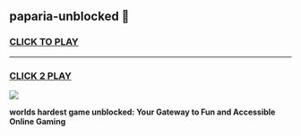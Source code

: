 
## paparia-unblocked 👋
<h3>
<a href="https://premium.freeplayer.one?title=paparia-unblocked&ref=14F">CLICK TO PLAY</a></h3>
<hr>

<h3>
<a href="https://premium.freeplayer.one?title=paparia-unblocked&ref=14F">CLICK 2 PLAY</a>
  
</h3>

<a href="https://premium.freeplayer.one?title=paparia-unblocked&ref=12F/"><img src="https://clearcache.store/games.png"></a>


**worlds hardest game unblocked: Your Gateway to Fun and Accessible Online Gaming**
